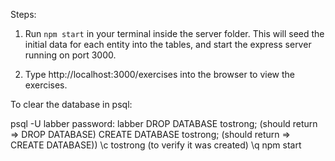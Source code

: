 Steps:

1. Run `npm start` in your terminal inside the server folder. This will seed the initial data for each entity into the tables, and start the express server running on port 3000.

2. Type http://localhost:3000/exercises into the browser to view the exercises.




To clear the database in psql:

psql -U labber
password: labber
DROP DATABASE tostrong; (should return => DROP DATABASE)
CREATE DATABASE tostrong; (should return => CREATE DATABASE))
\c tostrong (to verify it was created)
\q
npm start